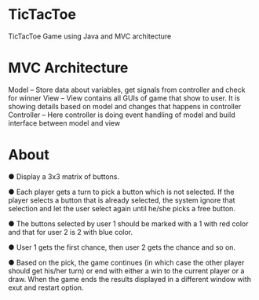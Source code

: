 # TicTacToe
TicTacToe Game using Java and MVC architecture

# MVC Architecture
Model – Store data about variables, get signals from controller and check for winner
View – View contains all GUIs of game that show to user. It is showing details based on model and changes that happens in controller
Controller – Here controller is doing event handling of model and build interface between model and view

# About

● Display a 3x3 matrix of buttons.

● Each player gets a turn to pick a button which is not selected. If the player
selects a button that is already selected, the system ignore that selection
and let the user select again until he/she picks a free button.

● The buttons selected by user 1 should be marked with a 1 with red color and that for user 2 is
2 with blue color.

● User 1 gets the first chance, then user 2 gets the chance and so on.

● Based on the pick, the game continues (in which case the other player
should get his/her turn) or end with either a win to the current player or a draw.
When the game ends the results displayed in a different window with exut and restart option.
